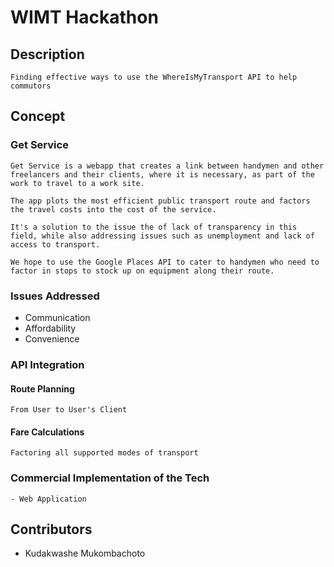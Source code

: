 # WIMT Hackathon

## Description

```
Finding effective ways to use the WhereIsMyTransport API to help commutors
```

## Concept

### Get Service

```
Get Service is a webapp that creates a link between handymen and other freelancers and their clients, where it is necessary, as part of the work to travel to a work site.

The app plots the most efficient public transport route and factors the travel costs into the cost of the service.

It's a solution to the issue the of lack of transparency in this field, while also addressing issues such as unemployment and lack of access to transport. 

We hope to use the Google Places API to cater to handymen who need to factor in stops to stock up on equipment along their route.

```


### Issues Addressed

- Communication
- Affordability
- Convenience

### API Integration


#### Route Planning

```
From User to User's Client
```

#### Fare Calculations

```
Factoring all supported modes of transport
```

### Commercial Implementation of the Tech

```
- Web Application
```

## Contributors

- Kudakwashe Mukombachoto

